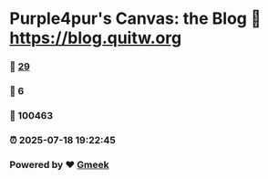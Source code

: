 # Purple4pur's Canvas: the Blog :link: https://blog.quitw.org 
### :page_facing_up: [29](https://blog.quitw.org/tag.html) 
### :speech_balloon: 6 
### :hibiscus: 100463 
### :alarm_clock: 2025-07-18 19:22:45 
### Powered by :heart: [Gmeek](https://github.com/Meekdai/Gmeek)
